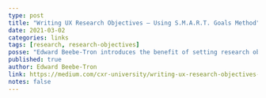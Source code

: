 ```yaml
---
type: post
title: "Writing UX Research Objectives — Using S.M.A.R.T. Goals Method"
date: 2021-03-02
categories: links
tags: [research, research-objectives]
posse: "Edward Beebe-Tron introduces the benefit of setting research objectives using the S.M.A.R.T. goals method."
published: true
author: Edward Beebe-Tron
link: https://medium.com/cxr-university/writing-ux-research-objectives-using-s-m-a-r-t-goals-method-b2baa7f24d05
notes: false
---
```

